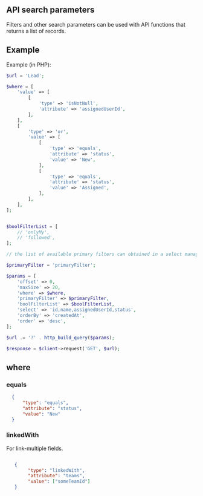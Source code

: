 ## API search parameters

Filters and other search parameters can be used with API functions that returns a list of records.

## Example


Example (in PHP):


```php
$url = 'Lead';

$where = [
    'value' => [
        [
            'type' => 'isNotNull',
            'attribute' => 'assignedUserId',
        ],
    ],
    [
        'type' => 'or',
        'value' => [
            [
                'type' => 'equals',
                'attribute' => 'status',
                'value' => 'New',
            ],
            [
                'type' => 'equals',
                'attribute' => 'status',
                'value' => 'Assigned',
            ],
        ],
    ],
];


$boolFilterList = [
    // 'onlyMy',
    // 'followed',
];

// the list of available primary filters can obtained in a select manager class

$primaryFilter = 'primaryFilter';

$params = [
    'offset' => 0,
    'maxSize' => 20,
    'where' => $where,
    'primaryFilter' => $primaryFilter,
    'boolFilterList' => $boolFilterList,
    'select' => 'id,name,assignedUserId,status', 
    'orderBy' => 'createdAt',
    'order' => 'desc',
];

$url .= '?' . http_build_query($params);

$response = $client->request('GET', $url);

```

## where

### equals

```json
  {
      "type": "equals",
      "attribute": "status",
      "value": "New"
  }
```

### linkedWith

For link-multiple fields.

```json

   {
        "type": "linkedWith",
        "attribute": "teams",
        "value": ["someTeamId"]
   }
```
